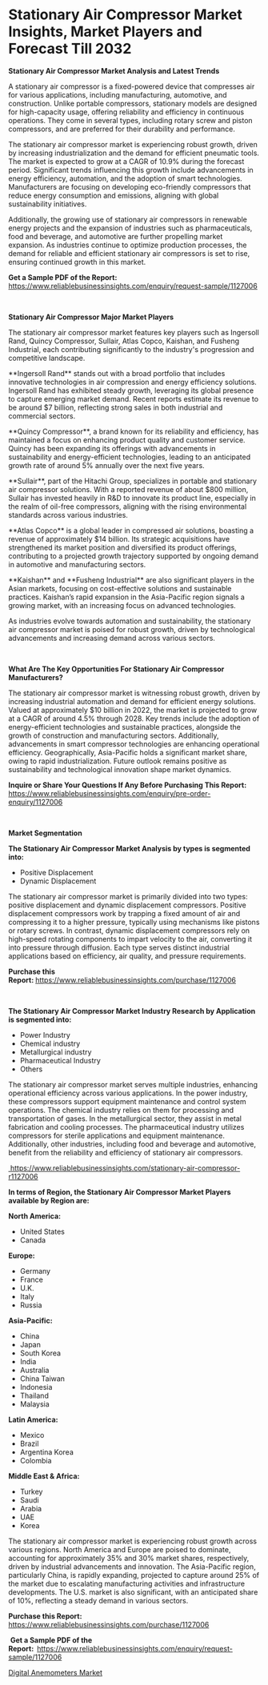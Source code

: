 <p><h1>Stationary Air Compressor Market Insights, Market Players and Forecast Till 2032</h1></p><p><strong>Stationary Air Compressor Market Analysis and Latest Trends</strong></p>
<p><p>A stationary air compressor is a fixed-powered device that compresses air for various applications, including manufacturing, automotive, and construction. Unlike portable compressors, stationary models are designed for high-capacity usage, offering reliability and efficiency in continuous operations. They come in several types, including rotary screw and piston compressors, and are preferred for their durability and performance.</p><p>The stationary air compressor market is experiencing robust growth, driven by increasing industrialization and the demand for efficient pneumatic tools. The market is expected to grow at a CAGR of 10.9% during the forecast period. Significant trends influencing this growth include advancements in energy efficiency, automation, and the adoption of smart technologies. Manufacturers are focusing on developing eco-friendly compressors that reduce energy consumption and emissions, aligning with global sustainability initiatives.</p><p>Additionally, the growing use of stationary air compressors in renewable energy projects and the expansion of industries such as pharmaceuticals, food and beverage, and automotive are further propelling market expansion. As industries continue to optimize production processes, the demand for reliable and efficient stationary air compressors is set to rise, ensuring continued growth in this market.</p></p>
<p><strong>Get a Sample PDF of the Report:&nbsp;</strong> <a href="https://www.reliablebusinessinsights.com/enquiry/request-sample/1127006?utm_campaign=2527&utm_medium=2&utm_source=Github&utm_content=ia&utm_term=21022025&utm_id=stationary-air-compressor">https://www.reliablebusinessinsights.com/enquiry/request-sample/1127006</a></p>
<p>&nbsp;</p>
<p><strong>Stationary Air Compressor Major Market Players</strong></p>
<p><p>The stationary air compressor market features key players such as Ingersoll Rand, Quincy Compressor, Sullair, Atlas Copco, Kaishan, and Fusheng Industrial, each contributing significantly to the industry's progression and competitive landscape.</p><p>**Ingersoll Rand** stands out with a broad portfolio that includes innovative technologies in air compression and energy efficiency solutions. Ingersoll Rand has exhibited steady growth, leveraging its global presence to capture emerging market demand. Recent reports estimate its revenue to be around $7 billion, reflecting strong sales in both industrial and commercial sectors.</p><p>**Quincy Compressor**, a brand known for its reliability and efficiency, has maintained a focus on enhancing product quality and customer service. Quincy has been expanding its offerings with advancements in sustainability and energy-efficient technologies, leading to an anticipated growth rate of around 5% annually over the next five years.</p><p>**Sullair**, part of the Hitachi Group, specializes in portable and stationary air compressor solutions. With a reported revenue of about $800 million, Sullair has invested heavily in R&D to innovate its product line, especially in the realm of oil-free compressors, aligning with the rising environmental standards across various industries.</p><p>**Atlas Copco** is a global leader in compressed air solutions, boasting a revenue of approximately $14 billion. Its strategic acquisitions have strengthened its market position and diversified its product offerings, contributing to a projected growth trajectory supported by ongoing demand in automotive and manufacturing sectors.</p><p>**Kaishan** and **Fusheng Industrial** are also significant players in the Asian markets, focusing on cost-effective solutions and sustainable practices. Kaishan’s rapid expansion in the Asia-Pacific region signals a growing market, with an increasing focus on advanced technologies.</p><p>As industries evolve towards automation and sustainability, the stationary air compressor market is poised for robust growth, driven by technological advancements and increasing demand across various sectors.</p></p>
<p>&nbsp;</p>
<p><strong>What Are The Key Opportunities For Stationary Air Compressor Manufacturers?</strong></p>
<p><p>The stationary air compressor market is witnessing robust growth, driven by increasing industrial automation and demand for efficient energy solutions. Valued at approximately $10 billion in 2022, the market is projected to grow at a CAGR of around 4.5% through 2028. Key trends include the adoption of energy-efficient technologies and sustainable practices, alongside the growth of construction and manufacturing sectors. Additionally, advancements in smart compressor technologies are enhancing operational efficiency. Geographically, Asia-Pacific holds a significant market share, owing to rapid industrialization. Future outlook remains positive as sustainability and technological innovation shape market dynamics.</p></p>
<p><strong>Inquire or Share Your Questions If Any Before Purchasing This Report:</strong> <a href="https://www.reliablebusinessinsights.com/enquiry/pre-order-enquiry/1127006?utm_campaign=2527&utm_medium=2&utm_source=Github&utm_content=ia&utm_term=21022025&utm_id=stationary-air-compressor">https://www.reliablebusinessinsights.com/enquiry/pre-order-enquiry/1127006</a></p>
<p>&nbsp;</p>
<p><strong>Market Segmentation</strong></p>
<p><strong>The Stationary Air Compressor Market Analysis by types is segmented into:</strong></p>
<p><ul><li>Positive Displacement</li><li>Dynamic Displacement</li></ul></p>
<p><p>The stationary air compressor market is primarily divided into two types: positive displacement and dynamic displacement compressors. Positive displacement compressors work by trapping a fixed amount of air and compressing it to a higher pressure, typically using mechanisms like pistons or rotary screws. In contrast, dynamic displacement compressors rely on high-speed rotating components to impart velocity to the air, converting it into pressure through diffusion. Each type serves distinct industrial applications based on efficiency, air quality, and pressure requirements.</p></p>
<p><strong>Purchase this Report:&nbsp;</strong><a href="https://www.reliablebusinessinsights.com/purchase/1127006?utm_campaign=2527&utm_medium=2&utm_source=Github&utm_content=ia&utm_term=21022025&utm_id=stationary-air-compressor">https://www.reliablebusinessinsights.com/purchase/1127006</a></p>
<p>&nbsp;</p>
<p><strong>The Stationary Air Compressor Market Industry Research by Application is segmented into:</strong></p>
<p><ul><li>Power Industry</li><li>Chemical industry</li><li>Metallurgical industry</li><li>Pharmaceutical Industry</li><li>Others</li></ul></p>
<p><p>The stationary air compressor market serves multiple industries, enhancing operational efficiency across various applications. In the power industry, these compressors support equipment maintenance and control system operations. The chemical industry relies on them for processing and transportation of gases. In the metallurgical sector, they assist in metal fabrication and cooling processes. The pharmaceutical industry utilizes compressors for sterile applications and equipment maintenance. Additionally, other industries, including food and beverage and automotive, benefit from the reliability and efficiency of stationary air compressors.</p></p>
<p><a href="https://www.reliablebusinessinsights.com/stationary-air-compressor-r1127006?utm_campaign=2527&utm_medium=2&utm_source=Github&utm_content=ia&utm_term=21022025&utm_id=stationary-air-compressor">&nbsp;https://www.reliablebusinessinsights.com/stationary-air-compressor-r1127006</a></p>
<p><strong>In terms of Region, the Stationary Air Compressor Market Players available by Region are:</strong></p>
<p>
    <p> <strong> North America: </strong>
        <ul>
            <li>United States</li>
            <li>Canada</li>
        </ul>
        </p> 
    <p> <strong> Europe: </strong>
        <ul>
            <li>Germany</li>
            <li>France</li>
            <li>U.K.</li>
            <li>Italy</li>
            <li>Russia</li>
        </ul>
        </p> 
    <p> <strong> Asia-Pacific: </strong>
        <ul>
            <li>China</li>
            <li>Japan</li>
            <li>South Korea</li>
            <li>India</li>
            <li>Australia</li>
            <li>China Taiwan</li>
            <li>Indonesia</li>
            <li>Thailand</li>
            <li>Malaysia</li>
        </ul>
        </p> 
    <p> <strong> Latin America: </strong>
        <ul>
            <li>Mexico</li>
            <li>Brazil</li>
            <li>Argentina Korea</li>
            <li>Colombia</li>
        </ul>
        </p> 
    <p> <strong> Middle East & Africa: </strong>
        <ul>
            <li>Turkey</li>
            <li>Saudi</li>
            <li>Arabia</li>
            <li>UAE</li>
            <li>Korea</li>
        </ul>
    </p>
    </p>
<p><p>The stationary air compressor market is experiencing robust growth across various regions. North America and Europe are poised to dominate, accounting for approximately 35% and 30% market shares, respectively, driven by industrial advancements and innovation. The Asia-Pacific region, particularly China, is rapidly expanding, projected to capture around 25% of the market due to escalating manufacturing activities and infrastructure developments. The U.S. market is also significant, with an anticipated share of 10%, reflecting a steady demand in various sectors.</p></p>
<p><strong>Purchase this Report: </strong><a href="https://www.reliablebusinessinsights.com/purchase/1127006?utm_campaign=2527&utm_medium=2&utm_source=Github&utm_content=ia&utm_term=21022025&utm_id=stationary-air-compressor">https://www.reliablebusinessinsights.com/purchase/1127006</a></p>
<p>&nbsp;<strong>Get a Sample PDF of the Report:&nbsp;&nbsp;</strong><a href="https://www.reliablebusinessinsights.com/enquiry/request-sample/1127006?utm_campaign=2527&utm_medium=2&utm_source=Github&utm_content=ia&utm_term=21022025&utm_id=stationary-air-compressor">https://www.reliablebusinessinsights.com/enquiry/request-sample/1127006</a></p>
<p><strong></strong></p>
<p><p><a href="https://github.com/pelahotayabe/Market-Research-Report-List-1/blob/main/digital-anemometers-market.md?utm_campaign=2527&utm_medium=2&utm_source=Github&utm_content=ia&utm_term=21022025&utm_id=stationary-air-compressor">Digital Anemometers Market</a></p></p>